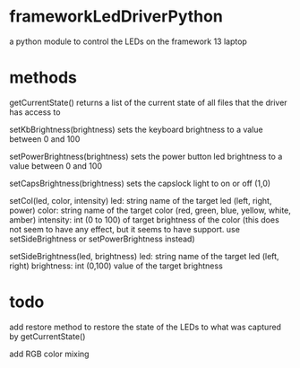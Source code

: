 # frameworkLedDriverPython
a python module to control the LEDs on the framework 13 laptop

# methods
getCurrentState()
returns a list of the current state of all files that the driver has access to

setKbBrightness(brightness)
sets the keyboard brightness to a value between 0 and 100

setPowerBrightness(brightness)
sets the power button led brightness to a value between 0 and 100

setCapsBrightness(brightness)
sets the capslock light to on or off (1,0)

setCol(led, color, intensity)
led: string name of the target led (left, right, power)
color: string name of the target color (red, green, blue, yellow, white, amber)
intensity: int (0 to 100) of target brightness of the color (this does not seem to have any effect, but it seems to have support. use setSideBrightness or setPowerBrightness instead)

setSideBrightness(led, brightness)
led: string name of the target led (left, right)
brightness: int (0,100) value of the target brightness

# todo
add restore method to restore the state of the LEDs to what was captured by getCurrentState()

add RGB color mixing
